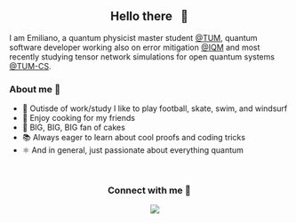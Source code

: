 <h2 align="center"> Hello there &nbsp; 👋 </h2>

I am Emiliano, a quantum physicist master student [@TUM](https://www.ph.tum.de/academics/msc/qst/qst/), quantum software developer working also on error mitigation [@IQM](https://www.meetiqm.com) and most recently studying tensor network simulations for open quantum systems [@TUM-CS](https://www5.in.tum.de/~quanTUMcomputing/people.html). 

### About me 👀

- 🌊 Outisde of work/study I like to play football, skate, swim, and windsurf
- 🥘 Enjoy cooking for my friends
- 🍰 BIG, BIG, BIG fan of cakes
- 📚 Always eager to learn about cool proofs and coding tricks
- ⚛️ And in general, just passionate about everything quantum 

<br>
<h3 align="center" > Connect with me 🤝 </h3>
<p align="center">
 <div align="center" class="icons-social" style="margin-left: 10px;">
        <a style="margin-left: 10px;"  target="_blank" href="https://www.linkedin.com/in/cristian-emiliano-godinez-ramirez/">
			<img src="https://img.icons8.com/doodle/40/000000/linkedin--v2.png"></a>
  </div>
</p>

<!--
**EmilianoG-byte/EmilianoG-byte** is a ✨ _special_ ✨ repository because its `README.md` (this file) appears on your GitHub profile.
template:https://github.com/durgeshsamariya/awesome-github-profile-readme-templates/blob/master/templates/100rabhcsmc.md?plain=1
ideas: https://github.com/natestemen, https://github.com/josh146/josh146/blob/main/README.md?plain=1
Here are some ideas to get you started:

<img src="https://media.giphy.com/media/iY8CRBdQXODJSCERIr/giphy.gif" width="30" height="30" style="margin-right: 10px;">

- 🔭 I’m currently working on ...
- 🌱 I’m currently learning ...
- 👯 I’m looking to collaborate on ...
- 🤔 I’m looking for help with ...
- 💬 Ask me about ...
- 📫 How to reach me: ...
- 😄 Pronouns: ...
- ⚡ Fun fact: ...
-->
